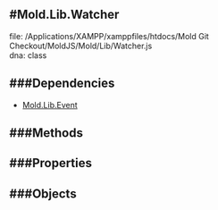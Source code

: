 
#Mold.Lib.Watcher
---------------------------------------

file: /Applications/XAMPP/xamppfiles/htdocs/Mold Git Checkout/MoldJS/Mold/Lib/Watcher.js  
dna: class


	




###Dependencies
--------------

* [Mold.Lib.Event](../../Mold/Lib/Event.md) 



   
###Methods
--------------

   
###Properties
-------------

   
###Objects
------------


		
